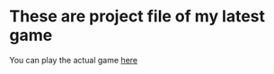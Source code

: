 <h1>These are project file of my latest game</h1>
<p>You can play the actual game <a href ="https://play.unity.com/mg/other/exported-game-2">here</a></p>
